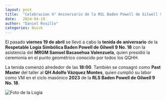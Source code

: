 ```yaml
---
layout: post
title:  "Celebracion 4° Aniversario de la RSL Baden Powell de Gilwell 9 #18"
date:   2024-04-19
author: "Daniel Rosillo"
categories: Quick
---
```

El pasado **viernes 19 de abril** se llevó a cabo la **tenida de aniversario** de la **Respetable Logia Simbólica Baden Powell de Gilwell 9 No. 18** con la asistencia del **MRGM Samuel Bacasehua Valenzuela**, quien presidió la ceremonia en el punto geométrico conocido por todos los QQHH.

La tenida comenzó alrededor de las **18:00**. También se consagró como **Past Master** del taller al **QH Adolfo Vázquez Montes**, quien cumplió su labor como VM en el ciclo masónico **2023** de la **RLS Baden Powell de Gilwell 9 No. 18**.

![Foto de la Logia](https://scontent.fslp1-1.fna.fbcdn.net/v/t39.30808-6/430069829_10229752809819531_1725085765029504074_n.jpg?_nc_cat=102&ccb=1-7&_nc_sid=5f2048&_nc_ohc=QK8KFs0t1r4Q7kNvgEHSA4A&_nc_ht=scontent.fslp1-1.fna&oh=00_AYAiP60-0jzAW_KhiwlcJ0klqZX_glSdvrlnGhwLlKDDcw&oe=665853A4)
